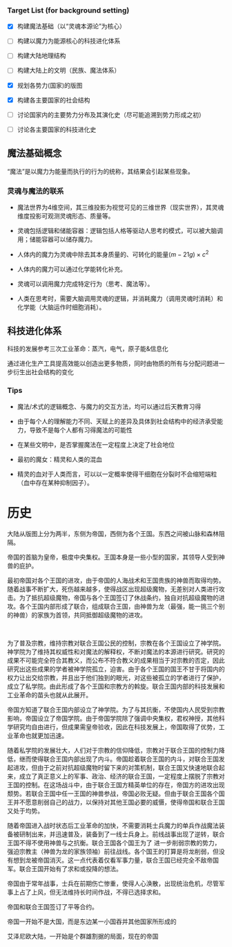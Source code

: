 ### Target List (for background setting)

- [x] 构建魔法基础（以“灵魂本源论”为核心）
- [ ] 构建以魔力为能源核心的科技进化体系
- [ ] 构建大陆地理结构
- [ ] 构建大陆上的文明（民族、魔法体系）
- [x] 规划各势力(国家)的版图
- [x] 构建各主要国家的社会结构
- [ ] 讨论国家内的主要势力分布及其演化史（尽可能追溯到势力形成之初）
- [ ] 讨论各主要国家的科技进化史



## 魔法基础概念

“魔法”是以魔力为能量而执行的行为的统称，其结果会引起某些现象。

### 灵魂与魔法的联系

*   魔法世界为4维空间，其三维投影为视觉可见的三维世界（现实世界），其灵魂维度投影可观测灵魂形态、质量等。

*   灵魂包括逻辑和储能容器：逻辑包括人格等驱动人思考的模式，可以被大脑调用；储能容器可以储存魔力。

*   人体内的魔力为灵魂中除去其本身质量的、可转化的能量$(m-21g)\times c^2$ 

*   人体内的魔力可以通过化学能转化补充。

*   灵魂可以调用魔力完成特定行为（思考、魔法等）。

*   人类在思考时，需要大脑调用灵魂的逻辑，并消耗魔力（调用灵魂时消耗）和化学能（大脑运作时细胞消耗）。

    



## 科技进化体系

科技的发展参考三次工业革命：蒸汽，电气，原子能&信息化

通过进化生产工具提高效能以创造出更多物质，同时由物质的所有与分配问题进一步衍生出社会结构的变化

### Tips

*   魔法/术式的逻辑概念、与魔力的交互方法，均可以通过后天教育习得
*   由于每个人的理解能力不同、天赋上的差异及具体到社会结构中的经济承受能力，导致不是每个人都有习得魔法的可能性
*   在某些文明中，是否掌握魔法在一定程度上决定了社会地位

*   最初的魔女：精灵和人类的混血
*   精灵的血对于人类而言，可以以一定概率使得干细胞在分裂时不会缩短端粒（血中存在某种抑制因子）。

# 历史

大陆从版图上分为两半，东侧为帝国，西侧为各个王国。东西之间被山脉和森林阻隔。

帝国的首脑为皇帝，极度中央集权。王国本身是一些小型的国家，其领导人受到神兽的庇护。

最初帝国对各个王国的进攻，由于帝国的人海战术和王国贵族的神兽而取得均势。随着战事不断扩大，死伤越来越多，使得战区出现超级魔物，无差别对人类进行攻击。为了抵抗超级魔物，帝国与各个王国签订了休战条约，独自对抗超级魔物的进攻。各个王国内部形成了联合，组成联合王国，由神兽为龙（最强，能一挑三个别的神兽）的家族为首领，共同抵御超级魔物的进攻。

​                                                                                                                                                                                                                                                                                                                                                                                                                                                                                                                                                                                                                                                                                                                                                                                                                                                                                                                                                                                                                                                                                                                                                                                                                                                                                                                                                                                                                                                                                                                                                                                                                                                                                                                                                                                                                                                                                                                                                                                                                                                                                                                                                                                                                                                                                                                                                                                                                                                                                                                                                                                                                                                                                                                                                                                                                                                                                                                                                                                                                                                                                                                                                                                                                                                                                                                                                                                                                                                                                                                                                                                                                                                                                                                                                                                                                                                                                                                                                                                                                                                                                                                                                                                                                                                                                                                                                                                                                                                                                                                                                                                                                                                                                                                                                                                                                                                                                                                                                                                                                                                                                                                                                                                                                                                                                                                                                                                                                                                                                                                                                                                                                                                                                                                                                                                                                                                                                                                                                                                                                                                                                                                                                                                                                                                                                                                                                                                                                                                                                                                                                                                                                                                                                                                                                                                                                                                                                                                                                                                                                                                                                                                                                                                                                                                                                                                                                                                                                                                                                                                                                                                                                                                                                                                                                                                                                                                                                                                                                                                                                                                                                                                                                                                                                                                                                                                                                                                                                                                                                                                                                                                                                                                                                                                                                                                                                                                                                                                                                                                                                                                                                                                                                                                                                                                                                                                                                                                                                                                                                                                                                                                                                                                                                                                                                                                                                                                                                                                                                                                                                                                                                                                                                                                                                                                                                                                                                                                                                                                                                                                                                                                                                                                                                                                                                                                                                                                                                                                                                                                                                                                                                                                                                                                                                                                                                                                                                                                                                                                                                                                                                                                                                                                                                                                                                                                                                                                                                                                                                                                                                                                                                                                                                                                                                                                                                                                                                                                                                                                                                                                                                                                                                                                                                                                                                                                                                                                                                                                                                                                                                                                                                                                                                                                                                                                                                                                                                                                                                                                                                                                                                                                                                                                                                                                                                                                                                                                                                                                                                                                                                                                                                                                                                                                                                                                                                                                                                                                                                                                                                                                                                                                                                                                                                                                                                                                                                                                                                                                                                                                                                                                                                                                                                                                                                                                                                                                                                                                                                                                                                                                                                                                                                                                                                                                                                                                                                                                                                                                                                                                                                                                                                                                                                                                                                                                                                                                                                                                                                                                                                                                                                                                                                                                                                                                                                                                                                                                                                         

为了普及宗教，维持宗教对联合王国公民的控制，宗教在各个王国设立了神学院。神学院为了维持其权威性和对魔法的解释权，不断对魔法的本源进行研究。研究的成果不可能完全符合其教义，而公布不符合教义的成果相当于对宗教的否定，因此研究出这些成果的学者被神学院孤立，迫害。由于各个王国的国王不甘于将国内的权力让出交给宗教，并且出于他们独到的眼光，对这些被孤立的学者进行了保护，成立了私学院。由此形成了各个王国和宗教方的斡旋。联合王国内部的科技发展和工业革命的苗头也就从此展开。

帝国方知道了联合王国内部设立了神学院。为了与其抗衡，不使国内人民受到宗教影响，帝国设立了帝国学院。由于帝国学院除了强调中央集权，君权神授，其他科学研究均自由进行，但成果需皇帝验收，因此在科技发展上，帝国取得了优势，工业革命也就更加迅速。

随着私学院的发展壮大，人们对于宗教的信仰降低，宗教对于联合王国的控制力降低，继而使得联合王国内部出现了内斗。帝国趁着联合王国的内斗，对联合王国发起进攻，但由于之前对抗超级魔物时留下来的对策机制，联合王国又快速地联合起来，成立了真正意义上的军事、政治、经济的联合王国，一定程度上摆脱了宗教对王国的控制。在这场战斗中，由于联合王国方精英单位的存在，帝国方的进攻出现颓势。若联合王国中任一王国的神兽参战，帝国必败无疑。但由于联合王国各个国王并不愿意削弱自己的战力，以保持对其他王国必要的威慑，使得帝国和联合王国又处于均势。

随着帝国进入战时状态后工业革命的加快，不需要消耗士兵魔力的单兵作战魔法装备被研制出来，并迅速普及，装备到了一线士兵身上。前线战事出现了逆转，联合王国不得不使用神兽与之抗衡。联合王国各个国王为了                                                                                                                                        进一步削弱宗教的势力，强迫宗教主（神兽为龙的家族领袖）前往战线。各个国王的打算是将龙削弱，但没有想到龙被帝国消灭。这一点代表着仅看军事力量，联合王国已经完全不敌帝国军。联合王国开始有了求和或投降的想法。

帝国由于常年战事，士兵在前期伤亡惨重，使得人心涣散，出现统治危机，尽管军事上占了上风，但无法维持长时间作战，不得已选择求和。

帝国和联合王国签订了平等合约。







帝国一开始不是大国，而是东边某一小国吞并其他国家所形成的



艾泽尼欧大陆，一开始是个群雄割据的局面，现在的帝国

